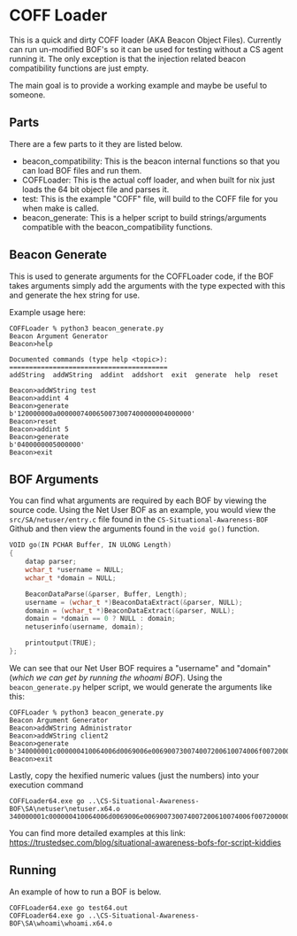 # COFF Loader

This is a quick and dirty COFF loader (AKA Beacon Object Files). Currently can run un-modified BOF's so it can be used for testing without a CS agent running it. The only exception is that the injection related beacon compatibility functions are just empty.

The main goal is to provide a working example and maybe be useful to someone.


## Parts
There are a few parts to it they are listed below.

- beacon_compatibility: This is the beacon internal functions so that you can load BOF files and run them.
- COFFLoader: This is the actual coff loader, and when built for nix just loads the 64 bit object file and parses it.
- test: This is the example "COFF" file, will build to the COFF file for you when make is called.
- beacon_generate: This is a helper script to build strings/arguments compatible with the beacon_compatibility functions.


## Beacon Generate
This is used to generate arguments for the COFFLoader code, if the BOF takes arguments simply add the arguments with the type expected with this and generate the hex string for use.

Example usage here:
```
COFFLoader % python3 beacon_generate.py
Beacon Argument Generator
Beacon>help

Documented commands (type help <topic>):
========================================
addString  addWString  addint  addshort  exit  generate  help  reset

Beacon>addWString test
Beacon>addint 4
Beacon>generate
b'120000000a0000007400650073007400000004000000'
Beacon>reset
Beacon>addint 5
Beacon>generate
b'0400000005000000'
Beacon>exit
```

## BOF Arguments
You can find what arguments are required by each BOF by viewing the source code. Using the Net User BOF as an example, you would view the `src/SA/netuser/entry.c` file found in the `CS-Situational-Awareness-BOF` Github and then view the arguments found in the `void go()` function.

``` CPP
VOID go(IN PCHAR Buffer, IN ULONG Length)
{
    datap parser;
    wchar_t *username = NULL;
    wchar_t *domain = NULL;

    BeaconDataParse(&parser, Buffer, Length);
    username = (wchar_t *)BeaconDataExtract(&parser, NULL);
    domain = (wchar_t *)BeaconDataExtract(&parser, NULL);
    domain = *domain == 0 ? NULL : domain;
    netuserinfo(username, domain);

    printoutput(TRUE);
};
```

We can see that our Net User BOF requires a "username" and "domain" (*which we can get by running the whoami BOF*). Using the `beacon_generate.py` helper script, we would generate the arguments like this:

```
COFFLoader % python3 beacon_generate.py
Beacon Argument Generator
Beacon>addWString Administrator
Beacon>addWString client2
Beacon>generate
b'340000001c000000410064006d0069006e006900730074007200610074006f00720000001000000063006c00690065006e00740032000000'
Beacon>exit
```

Lastly, copy the hexified numeric values (just the numbers) into your execution command
``` Shell
COFFLoader64.exe go ..\CS-Situational-Awareness-BOF\SA\netuser\netuser.x64.o 340000001c000000410064006d0069006e006900730074007200610074006f00720000001000000063006c00690065006e00740032000000
```
You can find more detailed examples at this link:\
https://trustedsec.com/blog/situational-awareness-bofs-for-script-kiddies



## Running
An example of how to run a BOF is below.

```
COFFLoader64.exe go test64.out
COFFLoader64.exe go ..\CS-Situational-Awareness-BOF\SA\whoami\whoami.x64.o
```
